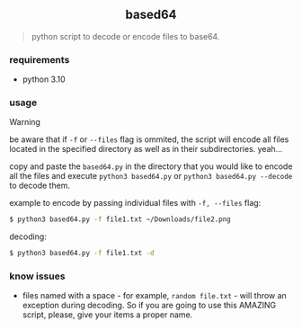 <h2 align="center">based64</h2>

> python script to decode or encode files to base64.

### requirements

- python 3.10

### usage

> [!WARNING]  
> be aware that if ``-f`` or ``--files`` flag is ommited, the script will encode all files located in the specified directory as well as in their subdirectories. yeah...

copy and paste the ``based64.py`` in the directory that you would like to encode all the files and execute ``python3 based64.py`` or ``python3 based64.py --decode`` to decode them.

example to encode by passing individual files with
`` -f, --files ``
flag:

``` bash
$ python3 based64.py -f file1.txt ~/Downloads/file2.png
```

decoding:

``` bash
$ python3 based64.py -f file1.txt -d
```

### know issues

- files named with a space - for example, ``random file.txt`` - will throw an exception during decoding. So if you are going to use this AMAZING script, please, give your items a proper name.
